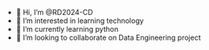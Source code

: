 - 👋 Hi, I’m @RD2024-CD
- 👀 I’m interested in learning technology
- 🌱 I’m currently learning python
- 💞️ I’m looking to collaborate on Data Engineering project


<!---
RD2024-CD/RD2024-CD is a ✨ special ✨ repository because its `README.md` (this file) appears on your GitHub profile.
You can click the Preview link to take a look at your changes.
--->

